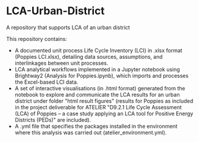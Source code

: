 # LCA-Urban-District
A repository that supports LCA of an urban district

This repository contains:
- A documented unit process Life Cycle Inventory (LCI) in .xlsx format (Poppies LCI.xlsx), detailing data sources, assumptions, and interlinkages between unit processes.
- LCA analytical workflows implemented in a Jupyter notebook using Brightway2 (Analysis for Poppies.ipynb), which imports and processes the Excel-based LCI data.
- A set of interactive visualisations (in .html format) generated from the notebook to explore and communicate the LCA results for an urban district under folder "html result figures" (results for Poppies as included in the project deliverable for ATELIER "D9.2.1 Life Cycle Assessment (LCA) of Poppies – a case study applying an LCA tool for Positive Energy Districts (PEDs)" are included).
- A .yml file that specifies the packages installed in the environment where this analysis was carried out (atelier_environment.yml).
